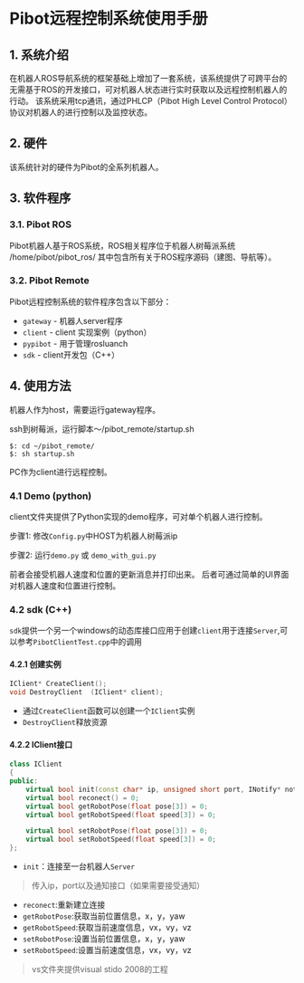 # Pibot远程控制系统使用手册

## 1. 系统介绍
在机器人ROS导航系统的框架基础上增加了一套系统，该系统提供了可跨平台的无需基于ROS的开发接口，可对机器人状态进行实时获取以及远程控制机器人的行动。
该系统采用tcp通讯，通过PHLCP（Pibot High Level Control Protocol）协议对机器人的进行控制以及监控状态。

## 2. 硬件
该系统针对的硬件为Pibot的全系列机器人。

## 3. 软件程序
### 3.1. Pibot ROS
Pibot机器人基于ROS系统，ROS相关程序位于机器人树莓派系统 /home/pibot/pibot_ros/
其中包含所有关于ROS程序源码（建图、导航等）。

### 3.2. Pibot Remote
Pibot远程控制系统的软件程序包含以下部分：
* `gateway`	- 机器人server程序
* `client`	- client 实现案例（python）
* `pypibot`	- 用于管理rosluanch
* `sdk`		- client开发包（C++）

## 4. 使用方法
机器人作为host，需要运行gateway程序。

ssh到树莓派，运行脚本～/pibot_remote/startup.sh
```
$: cd ~/pibot_remote/
$: sh startup.sh
```

PC作为client进行远程控制。

### 4.1 Demo (python)
client文件夹提供了Python实现的demo程序，可对单个机器人进行控制。

步骤1: 修改`Config.py`中HOST为机器人树莓派ip

步骤2: 运行`demo.py` 或 `demo_with_gui.py`

前者会接受机器人速度和位置的更新消息并打印出来。
后者可通过简单的UI界面对机器人速度和位置进行控制。

### 4.2 sdk (C++)

`sdk`提供一个另一个windows的动态库接口应用于创建`client`用于连接`Server`,可以参考`PibotClientTest.cpp`中的调用

#### 4.2.1 创建实例
```C
IClient* CreateClient();
void DestroyClient	(IClient* client);
```
- 通过`CreateClient`函数可以创建一个`IClient`实例
- `DestroyClient`释放资源

#### 4.2.2 IClient接口
```C++
class IClient
{
public:
    virtual bool init(const char* ip, unsigned short port, INotify* notify=0) = 0;
	virtual bool reconect() = 0;
    virtual bool getRobotPose(float pose[3]) = 0;
    virtual bool getRobotSpeed(float speed[3]) = 0;

    virtual bool setRobotPose(float pose[3]) = 0;
    virtual bool setRobotSpeed(float speed[3]) = 0;
};
```
- `init`：连接至一台机器人`Server`
> 传入ip，port以及通知接口（如果需要接受通知）
- `reconect`:重新建立连接
- `getRobotPose`:获取当前位置信息，x，y，yaw
- `getRobotSpeed`:获取当前速度信息，vx，vy，vz
- `setRobotPose`:设置当前位置信息，x，y，yaw
- `setRobotSpeed`:设置当前速度信息，vx，vy，vz

> vs文件夹提供visual stido 2008的工程